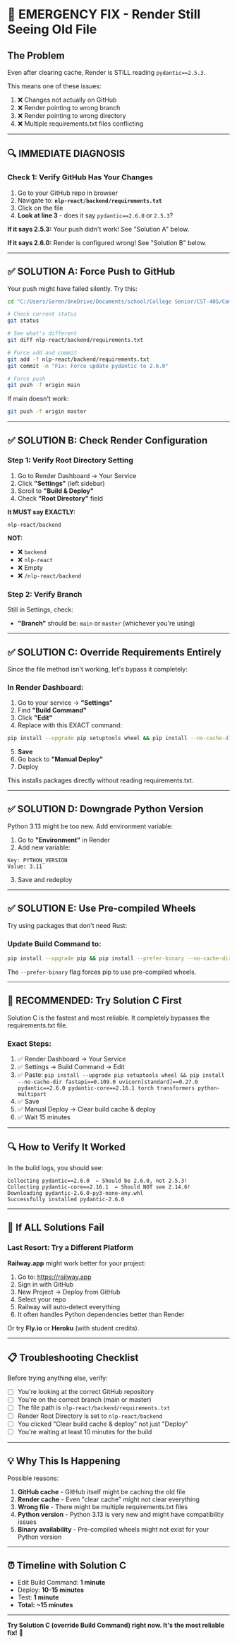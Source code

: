 # 🚨 EMERGENCY FIX - Render Still Seeing Old File

## The Problem
Even after clearing cache, Render is STILL reading `pydantic==2.5.3`.

This means one of these issues:

1. ❌ Changes not actually on GitHub
2. ❌ Render pointing to wrong branch
3. ❌ Render pointing to wrong directory
4. ❌ Multiple requirements.txt files conflicting

---

## 🔍 IMMEDIATE DIAGNOSIS

### Check 1: Verify GitHub Has Your Changes

1. Go to your GitHub repo in browser
2. Navigate to: **`nlp-react/backend/requirements.txt`**
3. Click on the file
4. **Look at line 3** - does it say `pydantic==2.6.0` or `2.5.3`?

**If it says 2.5.3:** Your push didn't work! See "Solution A" below.

**If it says 2.6.0:** Render is configured wrong! See "Solution B" below.

---

## ✅ SOLUTION A: Force Push to GitHub

Your push might have failed silently. Try this:

```bash
cd "C:/Users/Soren/OneDrive/Documents/school/College Senior/CST-405/Compiler/CST-435-Group/NLP"

# Check current status
git status

# See what's different
git diff nlp-react/backend/requirements.txt

# Force add and commit
git add -f nlp-react/backend/requirements.txt
git commit -m "Fix: Force update pydantic to 2.6.0"

# Force push
git push -f origin main
```

If main doesn't work:
```bash
git push -f origin master
```

---

## ✅ SOLUTION B: Check Render Configuration

### Step 1: Verify Root Directory Setting

1. Go to Render Dashboard → Your Service
2. Click **"Settings"** (left sidebar)
3. Scroll to **"Build & Deploy"**
4. Check **"Root Directory"** field

**It MUST say EXACTLY:**
```
nlp-react/backend
```

**NOT:**
- ❌ `backend`
- ❌ `nlp-react`
- ❌ Empty
- ❌ `/nlp-react/backend`

### Step 2: Verify Branch

Still in Settings, check:
- **"Branch"** should be: `main` or `master` (whichever you're using)

---

## ✅ SOLUTION C: Override Requirements Entirely

Since the file method isn't working, let's bypass it completely:

### In Render Dashboard:

1. Go to your service → **"Settings"**
2. Find **"Build Command"**
3. Click **"Edit"**
4. Replace with this EXACT command:

```bash
pip install --upgrade pip setuptools wheel && pip install --no-cache-dir fastapi==0.109.0 uvicorn[standard]==0.27.0 pydantic==2.6.0 pydantic-core==2.16.1 torch transformers python-multipart
```

5. **Save**
6. Go back to **"Manual Deploy"**
7. Deploy

This installs packages directly without reading requirements.txt.

---

## ✅ SOLUTION D: Downgrade Python Version

Python 3.13 might be too new. Add environment variable:

1. Go to **"Environment"** in Render
2. Add new variable:
```
Key: PYTHON_VERSION
Value: 3.11
```
3. Save and redeploy

---

## ✅ SOLUTION E: Use Pre-compiled Wheels

Try using packages that don't need Rust:

### Update Build Command to:

```bash
pip install --upgrade pip && pip install --prefer-binary --no-cache-dir fastapi==0.109.0 uvicorn[standard]==0.27.0 "pydantic>=2.6.0" torch transformers python-multipart
```

The `--prefer-binary` flag forces pip to use pre-compiled wheels.

---

## 🎯 RECOMMENDED: Try Solution C First

Solution C is the fastest and most reliable. It completely bypasses the requirements.txt file.

### Exact Steps:

1. ✅ Render Dashboard → Your Service
2. ✅ Settings → Build Command → Edit
3. ✅ Paste: `pip install --upgrade pip setuptools wheel && pip install --no-cache-dir fastapi==0.109.0 uvicorn[standard]==0.27.0 pydantic==2.6.0 pydantic-core==2.16.1 torch transformers python-multipart`
4. ✅ Save
5. ✅ Manual Deploy → Clear build cache & deploy
6. ✅ Wait 15 minutes

---

## 🔍 How to Verify It Worked

In the build logs, you should see:

```
Collecting pydantic==2.6.0  ← Should be 2.6.0, not 2.5.3!
Collecting pydantic-core==2.16.1  ← Should NOT see 2.14.6!
Downloading pydantic-2.6.0-py3-none-any.whl
Successfully installed pydantic-2.6.0
```

---

## 🚨 If ALL Solutions Fail

### Last Resort: Try a Different Platform

**Railway.app** might work better for your project:

1. Go to: https://railway.app
2. Sign in with GitHub
3. New Project → Deploy from GitHub
4. Select your repo
5. Railway will auto-detect everything
6. It often handles Python dependencies better than Render

Or try **Fly.io** or **Heroku** (with student credits).

---

## 📋 Troubleshooting Checklist

Before trying anything else, verify:

- [ ] You're looking at the correct GitHub repository
- [ ] You're on the correct branch (main or master)
- [ ] The file path is `nlp-react/backend/requirements.txt`
- [ ] Render Root Directory is set to `nlp-react/backend`
- [ ] You clicked "Clear build cache & deploy" not just "Deploy"
- [ ] You're waiting at least 10 minutes for the build

---

## 💡 Why This Is Happening

Possible reasons:

1. **GitHub cache** - GitHub itself might be caching the old file
2. **Render cache** - Even "clear cache" might not clear everything
3. **Wrong file** - There might be multiple requirements.txt files
4. **Python version** - Python 3.13 is very new and might have compatibility issues
5. **Binary availability** - Pre-compiled wheels might not exist for your Python version

---

## ⏰ Timeline with Solution C

- Edit Build Command: **1 minute**
- Deploy: **10-15 minutes**
- Test: **1 minute**
- **Total: ~15 minutes**

---

**Try Solution C (override Build Command) right now. It's the most reliable fix!** 🚀
